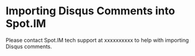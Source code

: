# Importing Disqus Comments into Spot.IM
Please contact Spot.IM tech support at xxxxxxxxxx to help with importing Disqus comments. 
